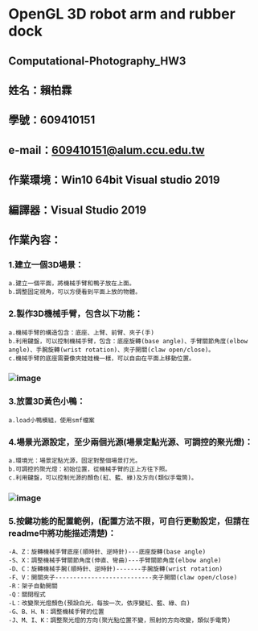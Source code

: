 # OpenGL 3D robot arm and rubber dock 
## Computational-Photography_HW3

## 姓名：賴柏霖
## 學號：609410151
## e-mail：609410151@alum.ccu.edu.tw
## 作業環境：Win10 64bit Visual studio 2019
## 編譯器：Visual Studio 2019
## 作業內容：
###	1.建立一個3D場景：
	a.建立一個平面，將機械手臂和鴨子放在上面。
	b.調整固定視角，可以方便看到平面上放的物體。

###	2.製作3D機械手臂，包含以下功能：
	a.機械手臂的構造包含：底座、上臂、前臂、夾子(手)
	b.利用鍵盤，可以控制機械手臂，包含：底座旋轉(base angle)、手臂關節角度(elbow angle)、手腕旋轉(wrist rotation)、夾子開關(claw open/close)。
	c.機械手臂的底座需要像夾娃娃機一樣，可以自由在平面上移動位置。
###	![image](https://user-images.githubusercontent.com/72666141/141769732-add5e6f8-f363-40b4-878e-267363b78e9f.png)


	
###	3.放置3D黃色小鴨：
	a.load小鴨模組，使用smf檔案

###	4.場景光源設定，至少兩個光源(場景定點光源、可調控的聚光燈)：
	a.環境光：場景定點光源，固定對整個場景打光。
	b.可調控的聚光燈：初始位置，從機械手臂的正上方往下照。
	c.利用鍵盤，可以控制光源的顏色(紅、藍、綠)及方向(類似手電筒)。
###	![image](https://user-images.githubusercontent.com/72666141/141769541-e969fcfa-bac3-426d-b284-f7c91b9f31db.png)

###	5.按鍵功能的配置範例，(配置方法不限，可自行更動設定，但請在readme中將功能描述清楚)：
	-A、Z：旋轉機械手臂底座(順時針、逆時針)---底座旋轉(base angle)
	-S、X：調整機械手臂關節角度(伸直、彎曲)---手臂關節角度(elbow angle)
	-D、C：旋轉機械手腕(順時針、逆時針)-------手腕旋轉(wrist rotation)
	-F、V：開關夾子---------------------------夾子開關(claw open/close)
	-R：架子自動開關
	-Q：關閉程式
	-L：改變聚光燈顏色(預設白光，每按一次，依序變紅、藍、綠、白)
	-G、B、H、N：調整機械手臂的位置
	-J、M、I、K：調整聚光燈的方向(聚光點位置不變，照射的方向改變，類似手電筒)
